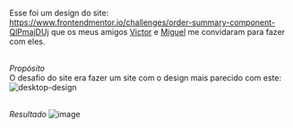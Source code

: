 Esse foi um design do site: https://www.frontendmentor.io/challenges/order-summary-component-QlPmajDUj que os meus amigos [Victor](https://github.com/Victor-Lis) e [Miguel](https://www.instagram.com/rosillomiguel12/) me convidaram para fazer com eles.
<br>
<br>

*Propósito*
<br>
O desafio do site era fazer um site com o design mais parecido com este:
![desktop-design](https://github.com/PedroHenriqueMoraesSamsonas/Desafio-de-design/assets/131505706/ec7b9ed9-e16b-4ef1-a0ee-77efe424c193)
<br>
<br>

*Resultado*
![image](https://github.com/PedroHenriqueMoraesSamsonas/Desafio-de-design/assets/131505706/4dd36689-aa52-4970-82de-6fa66bfad7bf)
